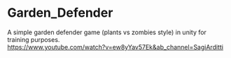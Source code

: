 # Garden_Defender
 
A simple garden defender game (plants vs zombies style) in unity for training purposes.  
https://www.youtube.com/watch?v=ew8yYav57Ek&ab_channel=SagiArditti
